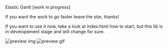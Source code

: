 Elastic Gantt
[work in progress]

If you want the work to go faster leave the star, thanks!

If you want to use it now, take a look at index.html how to start, but this lib is in developement stage and will change for sure.

![preview img](https://github.com/neuronetio/elastigantt/raw/master/elastigantt.jpg)
![preview gif](https://github.com/neuronetio/elastigantt/raw/master/elastigantt.gif)
